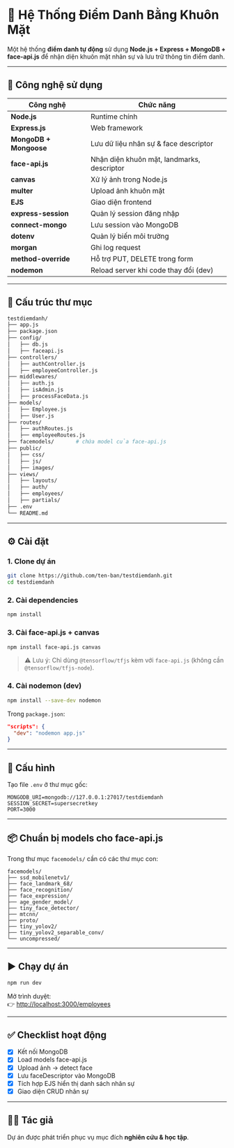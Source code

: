 # 📘 Hệ Thống Điểm Danh Bằng Khuôn Mặt

Một hệ thống **điểm danh tự động** sử dụng **Node.js + Express + MongoDB + face-api.js** để nhận diện khuôn mặt nhân sự và lưu trữ thông tin điểm danh.

---

## 🚀 Công nghệ sử dụng

| Công nghệ          | Chức năng                                                        |
|--------------------|------------------------------------------------------------------|
| **Node.js**        | Runtime chính                                                    |
| **Express.js**     | Web framework                                                    |
| **MongoDB + Mongoose** | Lưu dữ liệu nhân sự & face descriptor                        |
| **face-api.js**    | Nhận diện khuôn mặt, landmarks, descriptor                       |
| **canvas**         | Xử lý ảnh trong Node.js                                          |
| **multer**         | Upload ảnh khuôn mặt                                             |
| **EJS**            | Giao diện frontend                                               |
| **express-session**| Quản lý session đăng nhập                                        |
| **connect-mongo**  | Lưu session vào MongoDB                                          |
| **dotenv**         | Quản lý biến môi trường                                          |
| **morgan**         | Ghi log request                                                  |
| **method-override**| Hỗ trợ PUT, DELETE trong form                                    |
| **nodemon**        | Reload server khi code thay đổi (dev)                            |

---

## 📂 Cấu trúc thư mục

```bash
testdiemdanh/
├── app.js
├── package.json
├── config/
│   ├── db.js
│   ├── faceapi.js
├── controllers/
│   ├── authController.js
│   ├── employeeController.js
├── middlewares/
│   ├── auth.js
│   ├── isAdmin.js
│   ├── processFaceData.js
├── models/
│   ├── Employee.js
│   ├── User.js
├── routes/
│   ├── authRoutes.js
│   ├── employeeRoutes.js
├── facemodels/       # chứa model của face-api.js
├── public/
│   ├── css/
│   ├── js/
│   ├── images/
├── views/
│   ├── layouts/
│   ├── auth/
│   ├── employees/
│   ├── partials/
├── .env
└── README.md
```

---

## ⚙️ Cài đặt

### 1. Clone dự án
```bash
git clone https://github.com/ten-ban/testdiemdanh.git
cd testdiemdanh
```

### 2. Cài dependencies
```bash
npm install
```

### 3. Cài face-api.js + canvas
```bash
npm install face-api.js canvas
```

> ⚠️ Lưu ý: Chỉ dùng `@tensorflow/tfjs` kèm với `face-api.js` (không cần `@tensorflow/tfjs-node`).

### 4. Cài nodemon (dev)
```bash
npm install --save-dev nodemon
```

Trong `package.json`:
```json
"scripts": {
  "dev": "nodemon app.js"
}
```

---

## 🔧 Cấu hình

Tạo file `.env` ở thư mục gốc:

```env
MONGODB_URI=mongodb://127.0.0.1:27017/testdiemdanh
SESSION_SECRET=supersecretkey
PORT=3000
```

---

## 📦 Chuẩn bị models cho face-api.js

Trong thư mục `facemodels/` cần có các thư mục con:

```
facemodels/
├── ssd_mobilenetv1/
├── face_landmark_68/
├── face_recognition/
├── face_expression/
├── age_gender_model/
├── tiny_face_detector/
├── mtcnn/
├── proto/
├── tiny_yolov2/
├── tiny_yolov2_separable_conv/
└── uncompressed/
```

---

## ▶️ Chạy dự án

```bash
npm run dev
```

Mở trình duyệt:  
👉 [http://localhost:3000/employees](http://localhost:3000/employees)

---

## ✅ Checklist hoạt động

- [x] Kết nối MongoDB  
- [x] Load models face-api.js  
- [x] Upload ảnh → detect face  
- [x] Lưu faceDescriptor vào MongoDB  
- [x] Tích hợp EJS hiển thị danh sách nhân sự  
- [x] Giao diện CRUD nhân sự  

---

## 👨‍💻 Tác giả

Dự án được phát triển phục vụ mục đích **nghiên cứu & học tập**.
